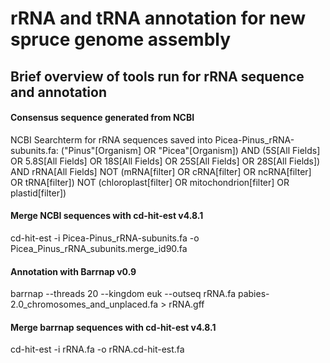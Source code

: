 # rRNA and tRNA annotation for new spruce genome assembly

## Brief overview of tools run for rRNA sequence and annotation
#### Consensus sequence generated from NCBI
NCBI Searchterm for rRNA sequences saved into Picea-Pinus_rRNA-subunits.fa:
("Pinus"[Organism] OR "Picea"[Organism]) AND (5S[All Fields] OR 5.8S[All Fields] OR 18S[All Fields] OR 25S[All Fields] OR 28S[All Fields]) AND rRNA[All Fields] NOT (mRNA[filter] OR cRNA[filter] OR ncRNA[filter] OR tRNA[filter]) NOT (chloroplast[filter] OR mitochondrion[filter] OR plastid[filter])

#### Merge NCBI sequences with cd-hit-est v4.8.1
cd-hit-est -i Picea-Pinus_rRNA-subunits.fa -o Picea_Pinus_rRNA_subunits.merge_id90.fa

#### Annotation with Barrnap v0.9
barrnap --threads 20 --kingdom euk --outseq rRNA.fa pabies-2.0_chromosomes_and_unplaced.fa > rRNA.gff

#### Merge barrnap sequences with cd-hit-est v4.8.1
cd-hit-est -i rRNA.fa -o rRNA.cd-hit-est.fa
